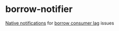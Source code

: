 # borrow-notifier
[Native notifications](https://github.com/mikaelbr/node-notifier) for [borrow consumer lag](https://github.com/linkedin/Burrow/wiki/http-request-consumer-group-status) issues